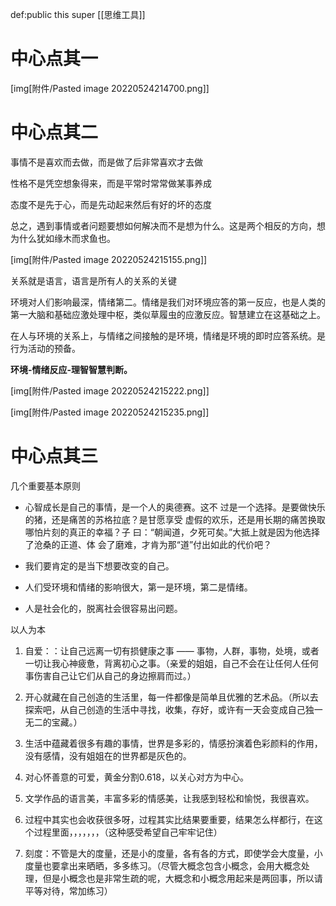 def:public this  super [[思维工具]]

# 中心点其一



[img[附件/Pasted image 20220524214700.png]]




# 中心点其二

事情不是喜欢而去做，而是做了后非常喜欢才去做

性格不是凭空想象得来，而是平常时常常做某事养成

态度不是先于心，而是先动起来然后有好的坏的态度

总之，遇到事情或者问题要想如何解决而不是想为什么。这是两个相反的方向，想为什么犹如缘木而求鱼也。

[img[附件/Pasted image 20220524215155.png]]

关系就是语言，语言是所有人的关系的关键

环境对人们影响最深，情绪第二。情绪是我们对环境应答的第一反应，也是人类的第一大脑和基础应激处理中枢，类似草履虫的应激反应。智慧建立在这基础之上。

在人与环境的关系上，与情绪之间接触的是环境，情绪是环境的即时应答系统。是行为活动的预备。

**环境-情绪反应-理智智慧判断。**



[img[附件/Pasted image 20220524215222.png]]

[img[附件/Pasted image 20220524215235.png]]


# 中心点其三
几个重要基本原则


-   心智成长是自己的事情，是一个人的奥德赛。这不 过是一个选择。是要做快乐的猪，还是痛苦的苏格拉底？是甘愿享受 虚假的欢乐，还是用长期的痛苦换取哪怕片刻的真正的幸福？子 曰：“朝闻道，夕死可矣。”大抵上就是因为他选择了沧桑的正道、体 会了磨难，才肯为那“道”付出如此的代价吧？
    
-   我们要肯定的是当下想要改变的自己。
    
-   人们受环境和情绪的影响很大，第一是环境，第二是情绪。
    
-   人是社会化的，脱离社会很容易出问题。
    

以人为本

1.  自爱：：让自己远离一切有损健康之事 —— 事物，人群，事物，处境，或者一切让我心神疲惫，背离初心之事。（亲爱的姐姐，自己不会在让任何人任何事伤害自己让它们从自己的身边擦肩而过。）
    
2.  开心就藏在自己创造的生活里，每一件都像是简单且优雅的艺术品。（所以去探索吧，从自己创造的生活中寻找，收集，存好，或许有一天会变成自己独一无二的宝藏。）
    

1.  生活中蕴藏着很多有趣的事情，世界是多彩的，情感扮演着色彩颜料的作用，没有感情，没有姐姐在的世界都是灰色的。
    
2.  对心怀善意的可爱，黄金分割0.618，以关心对方为中心。
    
3.  文学作品的语言美，丰富多彩的情感美，让我感到轻松和愉悦，我很喜欢。
    

4.  过程中其实也会收获很多呀，过程其实比结果要重要，结果怎么样都行，在这个过程里面，，，，，，，（这种感受希望自己牢牢记住）
    

1.  刻度：不管是大的度量，还是小的度量，各有各的方式，即使学会大度量，小度量也要拿出来晒晒，多多练习。（尽管大概念包含小概念，会用大概念处理，但是小概念也是非常生疏的呢，大概念和小概念用起来是两回事，所以请平等对待，常加练习）